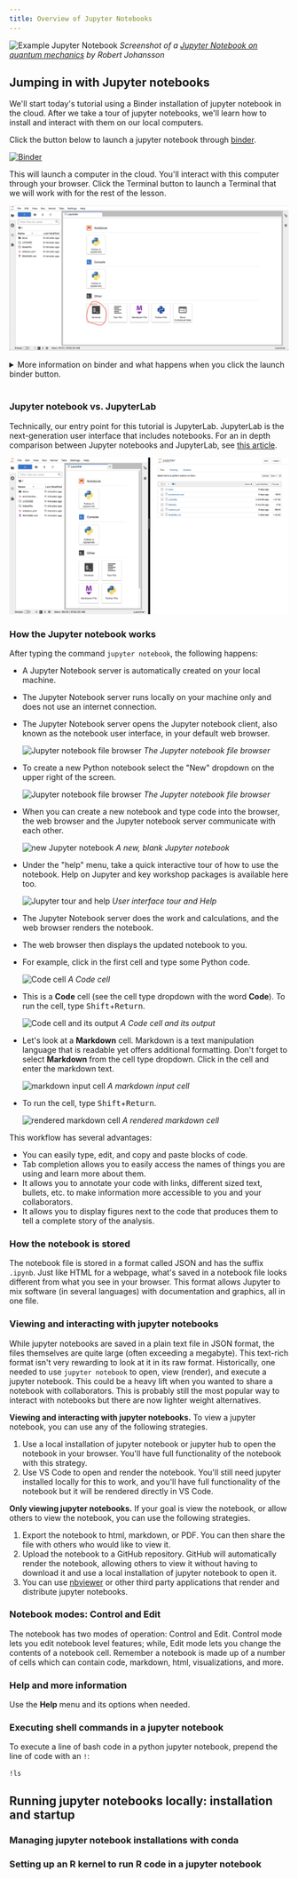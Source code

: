 ```yaml
---
title: Overview of Jupyter Notebooks
---
```


![Example Jupyter Notebook](../fig/00_0_jupyter_notebook_example.jpg)
*Screenshot of a [Jupyter Notebook on quantum mechanics](https://github.com/jrjohansson/qutip-lectures) by Robert Johansson*

## Jumping in with Jupyter notebooks

We'll start today's tutorial using a Binder installation of jupyter notebook in the cloud.
After we take a tour of jupyter notebooks, we'll learn how to install and interact with them on our local computers.

Click the button below to launch a jupyter notebook through [binder](https://mybinder.org/).

[![Binder](https://mybinder.org/badge_logo.svg)](https://mybinder.org/v2/gh/arcadia-science/arcadia-computational-training/main)

This will launch a computer in the cloud.
You'll interact with this computer through your browser.
Click the Terminal button to launch a Terminal that we will work with for the rest of the lesson.

![](../20220906-intro-to-shell1/jupyterhub.png)

<details>
  <summary>More information on binder and what happens when you click the launch binder button.</summary>

Binder is a service that turns a Git repo into a collection of interactive notebooks. 
When a repository is configured to run as a binder, passing the GitHub repository URL to binder starts the binder-building process.
Binder first builds a docker image that contains all of the software installations specified by a special set of files in the GitHub repository.
A docker image is a set of instructions that are used to create a docker container.
A docker container is a runnable instance of a docker image -- it's an encapsulated computing environment that can be used to reproducibly install sets of software on diverse computers.
Armed with the docker container, binder launches an "instance" in the cloud (either on Google Cloud or AWS typically) on which it runs the docker container.
Binder does some additional work in the background -- if no software configuration files are provided in the GitHub repo, or if those contain a minimal set of software, binder will by default include JupyterHub in the docker.
When the cloud instance is launched, this is the screen you interact with.
You interact with the cloud instance  in your browser.
Binders are ephemeral instances -- after a period of inactivity, the instance is automatically shut down, and any work you have done will be lost.
You're able to download files from your work before the instance is shut down if you do want to save anything.


You may notice that this instance already has a bunch of files on it. 
And that these files look suspiciously exactly like the files in the GitHub repository <a href="https://github.com/arcadia-science/arcadia-computational-training">Arcadia-Science/arcadia-computational-training</a>. 
That's because that's the repository we used to build the binder from. 
</details>

<br />

### Jupyter notebook vs. JupyterLab

Technically, our entry point for this tutorial is JupyterLab.
JupyterLab is the next-generation user interface that includes notebooks.
For an in depth comparison between Jupyter notebooks and JupyterLab, see [this article](https://medium.com/analytics-vidhya/why-switch-to-jupyterlab-from-jupyter-notebook-c6d98362945b).

![](nbvslab.png) 



### How the Jupyter notebook works

After typing the command `jupyter notebook`, the following happens:

* A Jupyter Notebook server is automatically created on your local machine.
* The Jupyter Notebook server runs locally on your machine only and does not
  use an internet connection.
* The Jupyter Notebook server opens the Jupyter notebook client, also known
  as the notebook user interface, in your default web browser.

  ![Jupyter notebook file browser](../fig/00_1_jupyter_file_browser.png)
  *The Jupyter notebook file browser*

* To create a new Python notebook select the "New" dropdown on the upper
  right of the screen.

  ![Jupyter notebook file browser](../fig/00_2_jupyter_new_notebook.png)
  *The Jupyter notebook file browser*

* When you can create a new notebook and type code into the browser, the web
  browser and the Jupyter notebook server communicate with each other.

  ![new Jupyter notebook](../fig/00_3_jupyter_blank_notebook.png)
  *A new, blank Jupyter notebook*

* Under the "help" menu, take a quick interactive tour of how to
  use the notebook. Help on Jupyter and key workshop packages is
  available here too.

  ![Jupyter tour and help](../fig/00_4_jupyter_tour_help.png)
  *User interface tour and Help*

* The Jupyter Notebook server does the work and calculations, and the web
  browser renders the notebook.
* The web browser then displays the updated notebook to you.

* For example, click in the first cell and type some Python code.

  ![Code cell](../fig/00_5_jupyter_code_before.png)
  *A Code cell*

* This is a **Code** cell (see the cell type dropdown with the word **Code**).
  To run the cell, type <kbd>Shift</kbd>+<kbd>Return</kbd>.

  ![Code cell and its output](../fig/00_6_jupyter_code_after.png)
  *A Code cell and its output*

* Let's look at a **Markdown** cell. Markdown is a text manipulation
  language that is readable yet offers additional formatting. Don't forget
  to select **Markdown** from the cell type dropdown. Click in the cell and
  enter the markdown text.

  ![markdown input cell](../fig/00_7_jupyter_markdown_before.png)
  *A markdown input cell*

* To run the cell, type <kbd>Shift</kbd>+<kbd>Return</kbd>.

  ![rendered markdown cell](../fig/00_8_jupyter_markdown_after.png)
  *A rendered markdown cell*

This workflow has several advantages:

- You can easily type, edit, and copy and paste blocks of code.
- Tab completion allows you to easily access the names of things you are using
  and learn more about them.
- It allows you to annotate your code with links, different sized text,
  bullets, etc. to make information more accessible to you and your
  collaborators.
- It allows you to display figures next to the code that produces them
  to tell a complete story of the analysis.

### How the notebook is stored

The notebook file is stored in a format called JSON and has the suffix `.ipynb`.
Just like HTML for a webpage, what's saved in a notebook file looks different from what you see in your browser.
This format allows Jupyter to mix software (in several languages) with documentation and graphics, all in one file.

### Viewing and interacting with jupyter notebooks

While jupyter notebooks are saved in a plain text file in JSON format, the files themselves are quite large (often exceeding a megabyte).
This text-rich format isn't very rewarding to look at it in its raw format.
Historically, one needed to use `jupyter notebook` to open, view (render), and execute a jupyter notebook.
This could be a heavy lift when you wanted to share a notebook with collaborators.
This is probably still the most popular way to interact with notebooks but there are now lighter weight alternatives.

**Viewing and interacting with jupyter notebooks.**
To view a jupyter notebook, you can use any of the following strategies.
1. Use a local installation of jupyter notebook or jupyter hub to open the notebook in your browser. You'll have full functionality of the notebook with this strategy.
2. Use VS Code to open and render the notebook. You'll still need jupyter installed locally for this to work, and you'll have full functionality of the notebook but it will be rendered directly in VS Code.

**Only viewing jupyter notebooks.**
If your goal is view the notebook, or allow others to view the notebook, you can use the following strategies.
1. Export the notebook to html, markdown, or PDF. You can then share the file with others who would like to view it.
2. Upload the notebook to a GitHub repository. GitHub will automatically render the notebook, allowing others to view it without having to download it and use a local installation of jupyter notebook to open it.
3. You can use [nbviewer](https://nbviewer.org/) or other third party applications that render and distribute jupyter notebooks. 
### Notebook modes: Control and Edit

The notebook has two modes of operation: Control and Edit. Control mode lets
you edit notebook level features; while, Edit mode lets you change the
contents of a notebook cell. Remember a notebook is made up of a number of
cells which can contain code, markdown, html, visualizations, and more.

### Help and more information

Use the **Help** menu and its options when needed.

### Executing shell commands in a jupyter notebook

To execute a line of bash code in a python jupyter notebook, prepend the line of code with an `!`:
```
!ls
```

## Running jupyter notebooks locally: installation and startup

### Managing jupyter notebook installations with conda

### Setting up an R kernel to run R code in a jupyter notebook

